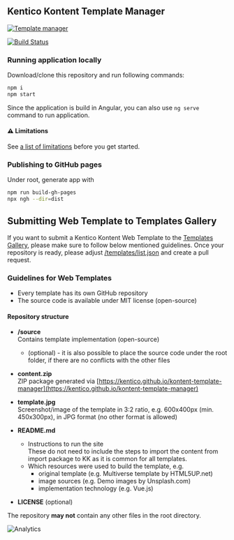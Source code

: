 ## Kentico Kontent Template Manager

[![Template manager](https://img.shields.io/badge/-Template%20Manager-brightgreen.svg)](https://kentico.github.io/kontent-template-manager/)

[![Build Status](https://api.travis-ci.com/Kentico/kontent-template-manager.svg?branch=master)](https://travis-ci.com/Kentico/kontent-template-manager)

### Running application locally

Download/clone this repository and run following commands:

```sh
npm i
npm start
```

Since the application is build in Angular, you can also use `ng serve` command to run application.

#### :warning: Limitations

See [a list of limitations](https://kentico.github.io/kontent-template-manager/limitations) before you get started.

### Publishing to GitHub pages

Under root, generate app with

```sh
npm run build-gh-pages
npx ngh --dir=dist
```

## Submitting Web Template to Templates Gallery

If you want to submit a Kentico Kontent Web Template to the [Templates Gallery](https://kentico.github.io/kontent-template-manager/templates), please make sure to follow below mentioned guidelines. Once your repository is ready, please adjust [/templates/list.json](/templates/list.json) and create a pull request.

### Guidelines for Web Templates

* Every template has its own GitHub repository
* The source code is available under MIT license (open-source)

#### Repository structure

* **/source**<br>Contains template implementation (open-source)

    * (optional) - it is also possible to place the source code under the root folder, if there are no conflicts with the other files
    
* **content.zip**<br>ZIP package generated via [https://kentico.github.io/kontent-template-manager](https://kentico.github.io/kontent-template-manager)

* **template.jpg**<br>Screenshot/image of the template in 3:2 ratio, e.g. 600x400px (min. 450x300px), in JPG format (no other format is allowed)

* **README.md**
  * Instructions to run the site<br>These do not need to include the steps to import the content from import package to KK as it is common for all templates.
  * Which resources were used to build the template, e.g.
    * original template (e.g. Multiverse template by HTML5UP.net)
    * image sources (e.g. Demo images by Unsplash.com)
    * implementation technology (e.g. Vue.js)
* **LICENSE** (optional)

The repository **may not** contain any other files in the root directory.

![Analytics](https://kentico-ga-beacon.azurewebsites.net/api/UA-69014260-4/Kentico/kontent-template-manager?pixel)
